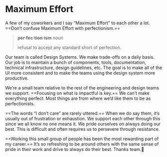 # Maximum Effort

A few of my coworkers and I say “Maximum Effort” to each other a lot. ==Don’t confuse Maximum Effort with perfectionism.==

> **per·fec·tion·ism** *noun*
>
> refusal to accept any standard short of perfection.

Our team is called Design Systems. We make trade-offs on a daily basis. Our job is to maintain a bunch of components, tools, documentation, technical infrastructure, design guidelines, etc. The goal is to make all of the UI more consistent and to make the teams using the design system more productive.

We’re a small team relative to the rest of the engineering and design teams we support. ==Focusing on what is impactful is key.== We can’t make everything perfect. Most things are from where we’d like them to be as perfectionists.

==The words “I don’t care” are rarely uttered.== When we do say them, it’s usually out of frustration or exhaustion. We support each other through this since we all know no one means it. We pride ourselves on always doing our best. This is difficult and often requires us to persevere through resistance.

==Working this small group of people has been the most rewarding part of my career.== It’s so refreshing to be around others with the same sense of pride in their work and drive to always do their best. Thanks team.💖
